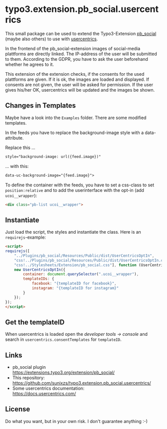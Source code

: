 # typo3.extension.pb_social.usercentrics

This small package can be used to extend the Typo3-Extension [pb_social](https://extensions.typo3.org/extension/pb_social/) (maybe also others) to use with [usercentrics](https://usercentrics.com).

In the frontend of the pb_social-extension images of social-media plattforms are directly linked. The IP-address of the user will be submitted to them. According to the GDPR, you have to ask the user beforehand whether he agrees to it.

This extension of the extension checks, if the consents for the used plattforms are given. If it is ok, the images are loaded and displayed. If consents are not given, the user will be asked for permission. If the user gives his/her OK, usercentrics will be updated and the images be shown.

## Changes in Templates

Maybe have a look into the `Examples` folder. There are some modified templates.

In the feeds you have to replace the background-image style with a data-attribute.

Replace this ...
``` html
style="background-image: url({feed.image})"
```

... with this:
``` html
data-uc-background-image="{feed.image}">
```

To define the container with the feeds, you have to set a css-class to set `position:relative` and to add the userinterface with the opt-in (add `ucoi__wrapper`):

``` html
<div class="pb-list ucoi__wrapper">
```

## Instantiate

Just load the script, the styles and instantiate the class. Here is an `requirejs`-example:

``` html
<script>
requirejs([
    "../Plugins/pb_social/Resources/Public/dist/UserCentricsOptIn", 
    "css!../Plugins/pb_social/Resources/Public/dist/UserCentricsOptIn.css", 
    "css!../Stylesheets/Extension/pb_social.css"], function (UserCentricsOptIn) {
    new UserCentricsOptIn({
        container: document.querySelector(".ucoi__wrapper"),
        templateIDs: {
            facebook: "{templateID for facebook}",
            instagram: "{templateID for instagram}"
        }
    });
});
</script>
```

## Get the templateID

When usercentrics is loaded open the _developer tools -> console_ and search in `usercentrics.consentTemplates` for `templateID`.

## Links

* pb_social plugin  
https://extensions.typo3.org/extension/pb_social/
* This repository:  
https://github.com/sunixzs/typo3.extension.pb_social.usercentrics/
* Some usercentrics documentation:  
https://docs.usercentrics.com/

## License

Do what you want, but in your own risk. I don't guarantee anything :-)